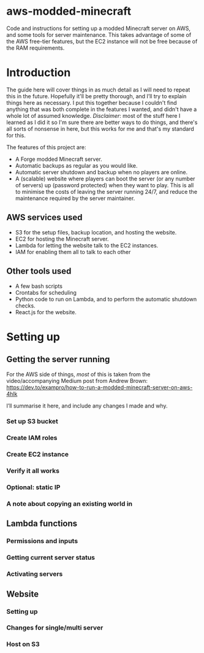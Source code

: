 # aws-modded-minecraft
Code and instructions for setting up a modded Minecraft server on AWS, and some tools for server maintenance. This takes advantage of some of the AWS free-tier features, but the EC2 instance will not be free because of the RAM requirements.

# Introduction

The guide here will cover things in as much detail as I will need to repeat this in the future. Hopefully it'll be pretty thorough, and I’ll try to explain things here as necessary. I put this together because I couldn't find anything that was both complete in the features I wanted, and didn't have a whole lot of assumed knowledge. *Disclaimer*: most of the stuff here I learned as I did it so I'm sure there are better ways to do things, and there's all sorts of nonsense in here, but this works for me and that's my standard for this.

The features of this project are:
* A Forge modded Minecraft server.
* Automatic backups as regular as you would like.
* Automatic server shutdown and backup when no players are online.
* A (scalable) website where players can boot the server (or any number of servers) up (password protected) when they want to play.
This is all to minimise the costs of leaving the server running 24/7, and reduce the maintenance required by the server maintainer.

## AWS services used
* S3 for the setup files, backup location, and hosting the website.
* EC2 for hosting the Minecraft server.
* Lambda for letting the website talk to the EC2 instances. 
* IAM for enabling them all to talk to each other

## Other tools used
* A few bash scripts
* Crontabs for scheduling
* Python code to run on Lambda, and to perform the automatic shutdown checks.
* React.js for the website.
# Setting up
## Getting the server running
For the AWS side of things, *most* of this is taken from the video/accompanying Medium post from Andrew Brown: https://dev.to/exampro/how-to-run-a-modded-minecraft-server-on-aws-4hlk 

I’ll summarise it here, and include any changes I made and why.
### Set up S3 bucket
### Create IAM roles
### Create EC2 instance
### Verify it all works
### Optional: static IP
### A note about copying an existing world in
## Lambda functions
### Permissions and inputs
### Getting current server status
### Activating servers
## Website 
### Setting up
### Changes for single/multi server
### Host on S3
